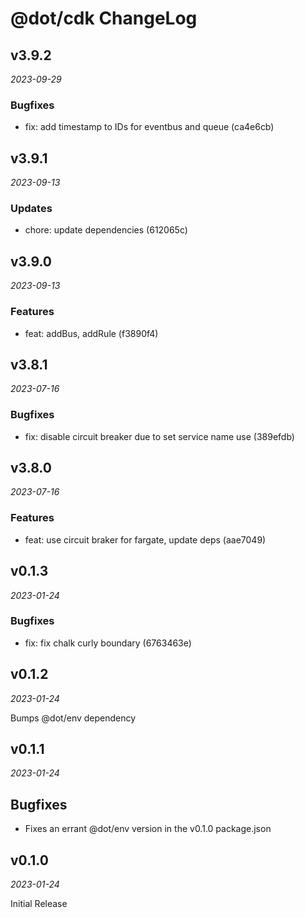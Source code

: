 # @dot/cdk ChangeLog

## v3.9.2

_2023-09-29_

### Bugfixes

- fix: add timestamp to IDs for eventbus and queue (ca4e6cb)

## v3.9.1

_2023-09-13_

### Updates

- chore: update dependencies (612065c)

## v3.9.0

_2023-09-13_

### Features

- feat: addBus, addRule (f3890f4)

## v3.8.1

_2023-07-16_

### Bugfixes

- fix: disable circuit breaker due to set service name use (389efdb)

## v3.8.0

_2023-07-16_

### Features

- feat: use circuit braker for fargate, update deps (aae7049)

## v0.1.3

_2023-01-24_

### Bugfixes

- fix: fix chalk curly boundary (6763463e)

## v0.1.2

_2023-01-24_

Bumps @dot/env dependency

## v0.1.1

_2023-01-24_

## Bugfixes

- Fixes an errant @dot/env version in the v0.1.0 package.json

## v0.1.0

_2023-01-24_

Initial Release
